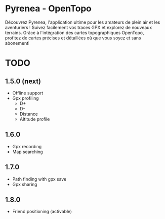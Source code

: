 # Pyrenea - OpenTopo

Découvrez Pyrenea, l'application ultime pour les amateurs de plein air et les aventuriers ! 
Suivez facilement vos traces GPX et explorez de nouveaux terrains.
Grâce à l'intégration des cartes topographiques OpenTopo, profitez de cartes précises et détaillées où que vous soyez et sans abonement!

# TODO

## 1.5.0 (next)
- Offline support
- Gpx profiling
    - D+
    - D-
    - Distance
    - Altitude profile

## 1.6.0
- Gpx recording
- Map searching

## 1.7.0
- Path finding with gpx save
- Gpx sharing

## 1.8.0
- Friend positioning (activable)
 


